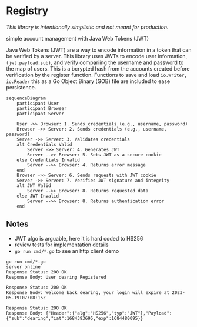 # Registry

*This library is intentionally simplistic and not meant for production.*

simple account management with Java Web Tokens (JWT)

Java Web Tokens (JWT) are a way to encode information in a token that can be verified by a server. This library uses JWTs to encode user information, `(jwt.payload.sub)`, and verify compariing the username and password to the map of users.  This is a bcrypted hash from the accounts created before verification by the register function.  Functions to save and load `io.Writer, io.Reader` this as a Go Object Binary (GOB) file are included to ease persistence.

```mermaid
sequenceDiagram
    participant User
    participant Browser
    participant Server

    User ->> Browser: 1. Sends credentials (e.g., username, password)
    Browser ->> Server: 2. Sends credentials (e.g., username, password)
    Server ->> Server: 3. Validates credentials
    alt Credentials Valid
        Server ->> Server: 4. Generates JWT
        Server -->> Browser: 5. Sets JWT as a secure cookie
    else Credentials Invalid
        Server -->> Browser: 4. Returns error message
    end
    Browser ->> Server: 6. Sends requests with JWT cookie
    Server ->> Server: 7. Verifies JWT signature and integrity
    alt JWT Valid
        Server -->> Browser: 8. Returns requested data
    else JWT Invalid
        Server -->> Browser: 8. Returns authentication error
    end

```

## Notes
- JWT algo is arguable, here it is hard coded to HS256
- review tests for implementation details
- `go run cmd/*.go` to see an http client demo

```text
go run cmd/*.go
server online
Response Status: 200 OK
Response Body: User dearing Registered

Response Status: 200 OK
Response Body: Welcome back dearing, your login will expire at 2023-05-19T07:08:15Z

Response Status: 200 OK
Response Body: {"Header":{"alg":"HS256","typ":"JWT"},"Payload":{"sub":"dearing","iat":1684393695,"exp":1684480095}}
```
